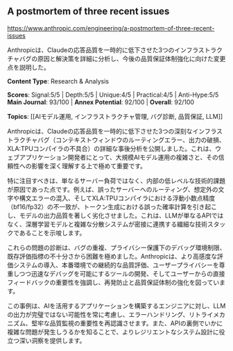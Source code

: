 ## A postmortem of three recent issues

https://www.anthropic.com/engineering/a-postmortem-of-three-recent-issues

Anthropicは、Claudeの応答品質を一時的に低下させた3つのインフラストラクチャバグの原因と解決策を詳細に分析し、今後の品質保証体制強化に向けた変更点を説明した。

**Content Type**: Research & Analysis

**Scores**: Signal:5/5 | Depth:5/5 | Unique:4/5 | Practical:4/5 | Anti-Hype:5/5
**Main Journal**: 93/100 | **Annex Potential**: 92/100 | **Overall**: 92/100

**Topics**: [[AIモデル運用, インフラストラクチャ管理, バグ診断, 品質保証, LLM]]

Anthropicは、Claudeの応答品質を一時的に低下させた3つの深刻なインフラストラクチャバグ（コンテキストウィンドウのルーティングエラー、出力の破損、XLA:TPUコンパイラの不具合）の詳細な事後分析を公開しました。これは、ウェブアプリケーション開発者にとって、大規模AIモデル運用の複雑さと、その信頼性への影響を深く理解する上で極めて重要です。

特に注目すべきは、単なるサーバー負荷ではなく、内部の低レベルな技術的課題が原因であった点です。例えば、誤ったサーバーへのルーティング、想定外の文字や構文エラーの混入、そしてXLA:TPUコンパイラにおける浮動小数点精度（bf16/fp32）の不一致が、トークン生成における誤った確率計算を引き起こし、モデルの出力品質を著しく劣化させました。これは、LLMが単なるAPIではなく、深層学習モデルと複雑な分散システムが密接に連携する繊細な技術スタックであることを示唆します。

これらの問題の診断は、バグの重複、プライバシー保護下のデバッグ環境制限、既存評価指標の不十分さから困難を極めました。Anthropicは、より高感度な評価システムの導入、本番環境での継続的な品質評価、ユーザープライバシーを尊重しつつ迅速なデバッグを可能にするツールの開発、そしてユーザーからの直接フィードバックの重要性を強調し、再発防止と品質保証体制の強化を図っています。

この事例は、AIを活用するアプリケーションを構築するエンジニアに対し、LLMの出力が完璧ではない可能性を常に考慮し、エラーハンドリング、リトライメカニズム、堅牢な品質監視の重要性を再認識させます。また、APIの裏側でいかに複雑な問題が発生しうるかを知ることで、よりレジリエントなシステム設計に役立つ深い洞察を提供します。